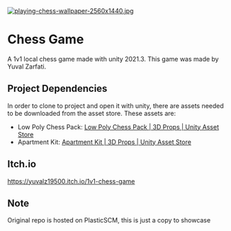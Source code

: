 [![playing-chess-wallpaper-2560x1440.jpg](https://i.postimg.cc/g0G3mHJk/playing-chess-wallpaper-2560x1440.jpg)](https://postimg.cc/cv5vcYwV)

# Chess Game

A 1v1 local chess game made with unity 2021.3. This game was made by Yuval Zarfati.

## Project Dependencies

In order to clone to project and open it with unity, there are assets needed to be downloaded from the asset store.
These assets are:

- Low Poly Chess Pack: [Low Poly Chess Pack | 3D Props | Unity Asset Store](https://assetstore.unity.com/packages/3d/props/low-poly-chess-pack-50405#description)
- Apartment Kit: [Apartment Kit | 3D Props | Unity Asset Store](https://assetstore.unity.com/packages/3d/props/apartment-kit-124055#description)

## Itch.io
https://yuvalz19500.itch.io/1v1-chess-game

## Note
Original repo is hosted on PlasticSCM, this is just a copy to showcase
